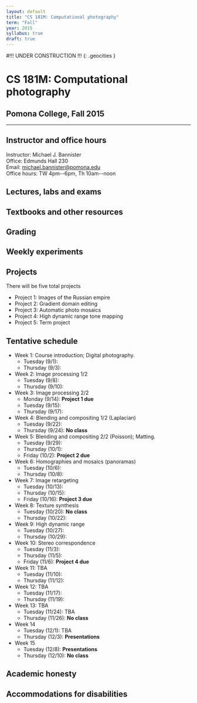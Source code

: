 ```yaml
---
layout: default
title: "CS 181M: Computational photography"
term: "Fall"
year: 2015
syllabus: true
draft: true
---
```


#!!! UNDER CONSTRUCTION !!!
{: .geocities }

# CS 181M: Computational photography

## Pomona College, Fall 2015
---

## Instructor and office hours
Instructor: Michael J. Bannister  
Office: Edmunds Hall 230  
Email: michael.bannister@pomona.edu  
Office hours: TW 4pm--6pm, Th 10am--noon  

## Lectures, labs and exams

## Textbooks and other resources

## Grading

## Weekly experiments

## Projects
There will be five total projects

- Project 1: Images of the Russian empire
- Project 2: Gradient domain editing
- Project 3: Automatic photo mosaics
- Project 4: High dynamic range tone mapping
- Project 5: Term project

## Tentative schedule

- Week 1: Course introduction; Digital photography.
  - Tuesday (9/1):
  - Thursday (9/3):
- Week 2: Image processing 1/2
  - Tuesday (9/8):
  - Thursday (9/10):
- Week 3: Image processing 2/2
  - Monday (9/14): __Project 1 due__
  - Tuesday (9/15):
  - Thursday (9/17):
- Week 4: Blending and compositing 1/2 (Laplacian)
  - Tuesday (9/22):
  - Thursday (9/24): __No class__
- Week 5: Blending and compositing 2/2 (Poisson); Matting.
  - Tuesday (9/29):
  - Thursday (10/1):
  - Friday (10/2): __Project 2 due__
- Week 6: Homographies and mosaics (panoramas)
  - Tuesday (10/6):
  - Thursday (10/8):
- Week 7: Image retargeting
  - Tuesday (10/13):
  - Thursday (10/15):
  - Friday (10/16): __Project 3 due__
- Week 8: Texture synthesis
  - Tuesday (10/20): __No class__
  - Thursday (10/22): 
- Week 9: High dynamic range
  - Tuesday (10/27):
  - Thursday (10/29):
- Week 10: Stereo correspondence
  - Tuesday (11/3):
  - Thursday (11/5):
  - Friday (11/6): __Project 4 due__
- Week 11: TBA
  - Tuesday (11/10):
  - Thursday (11/12):
- Week 12: TBA
  - Tuesday (11/17):
  - Thursday (11/19):
- Week 13: TBA
  - Tuesday (11/24): TBA
  - Thursday (11/26): __No class__
- Week 14
  - Tuesday (12/1): TBA
  - Thursday (12/3): __Presentations__
- Week 15
  - Tuesday (12/8): __Presentations__
  - Thursday (12/10): __No class__

## Academic honesty

## Accommodations for disabilities 

